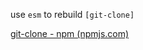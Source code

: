 use `esm` to rebuild `[git-clone]`

[git-clone - npm (npmjs.com)](https://www.npmjs.com/package/git-clone?activeTab=readme)

